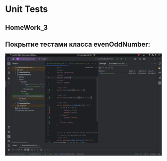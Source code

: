 # Unit Tests
## HomeWork_3

## Покрытие  тестами класса evenOddNumber:

![tests_100_percent](/HomeWorkThree/src/main/resources/HomeWork3.png)

